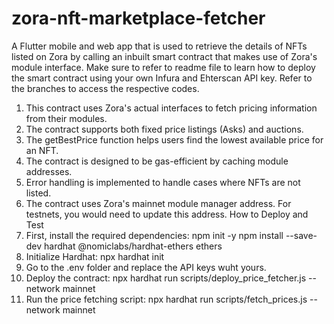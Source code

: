 # zora-nft-marketplace-fetcher
A Flutter mobile and web app that is used to retrieve the details of NFTs listed on Zora by calling an inbuilt smart contract that makes use of Zora's module interface. Make sure to refer to readme file to learn how to deploy the smart contract using your own Infura and Ehterscan API key. Refer to the branches to access the respective codes.
1.	This contract uses Zora's actual interfaces to fetch pricing information from their modules.
2.	The contract supports both fixed price listings (Asks) and auctions.
3.	The getBestPrice function helps users find the lowest available price for an NFT.
4.	The contract is designed to be gas-efficient by caching module addresses.
5.	Error handling is implemented to handle cases where NFTs are not listed.
6.	The contract uses Zora's mainnet module manager address. For testnets, you would need to update this address.
How to Deploy and Test
1.	First, install the required dependencies:
npm init -y
npm install --save-dev hardhat @nomiclabs/hardhat-ethers ethers
2.	Initialize Hardhat:
npx hardhat init
3. Go to the .env folder and replace the API keys wuht yours.
4.	Deploy the contract:
npx hardhat run scripts/deploy_price_fetcher.js --network mainnet
5.	Run the price fetching script:
npx hardhat run scripts/fetch_prices.js --network mainnet
